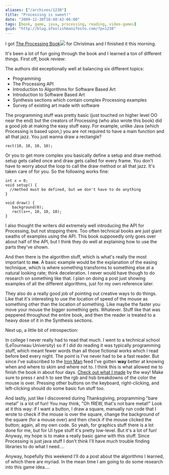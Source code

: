 ```yaml
---
aliases: ["/archives/1238"]
title: "Processing is sweet!"
date: "2009-12-30T18:48:42-06:00"
tags: [book, game, java, processing, reading, video-games]
guid: "http://blog.afoolishmanifesto.com/?p=1238"
---
```

I got [The Processing Book](http://www.amazon.com/gp/product/0262182629?ie=UTF8&tag=afooman-20&linkCode=as2&camp=1789&creative=390957&creativeASIN=0262182629)![](http://www.assoc-amazon.com/e/ir?t=afooman-20&l=as2&o=1&a=0262182629) for Christmas and I finished it this morning.

It's been a lot of fun going through the book and I learned a ton of different things. First off, book review:

The authors did exceptionally well at balancing six different topics:

- Programming
- The Processing API
- Introduction to Algorithms for Software Based Art
- Introduction to Software Based Art
- Synthesis sections which contain complex Processing examples
- Survey of existing art made with software

The programming stuff was pretty basic (just touched on higher level OO near the end) but the creators of Processing (who also wrote this book) did a good job at making the easy stuff easy. For example, unlike Java (which Processing is based upon,) you are not required to have a main function and all that jazz. You just wanna draw a rectangle?

    rect(10, 10, 10, 10);

Or you to get more complex you basically define a setup and draw method. setup gets called once and draw gets called for every frame. You don't have to worry about the loop to call the draw method or all that jazz. It's taken care of for you. So the following works fine:

    int x = 0;
    void setup() {
      //method must be defined, but we don't have to do anything
    }

    void draw() {
       background(0);
       rect(x++, 10, 10, 10);
    }

I also thought the writers did extremely well introducing the API for Processing, but not stopping there. Too often technical books are just giant swaths of examples using the API. This book supposedly only goes over about half of the API, but I think they do well at explaining how to use the parts they've shown.

And then there is the algorithm stuff, which is what's really the most important to **me**. A basic example would be the explanation of the easing technique, which is where something transforms to something else at a natural looking rate; think deceleration. I never would have though to do research on something like that. I plan on doing a post just showing examples of all the different algorithms, just for my own reference later.

They also do a really good job of pointing out creative ways to do things. Like that it's interesting to use the location of speed of the mouse as something other than the location of something. Like maybe the faster you move your mouse the bigger something gets. Whatever. Stuff like that was peppered throughout the entire book, and then the reader is treated to a heavy dose of it in the Synthesis sections.

Next up, a little bit of introspection:

In college I never really had to read that much. I went to a technical school (LeTourneau University) so if I did do reading it was typically programming stuff, which meant fewer words than all those fictional works which I read before bed every night. The point is I've never had to be a fast reader. But since I've subscribed to the [Iron Man](http://www.shadowcat.co.uk/blog/matt-s-trout/iron-man/) feed I've gotten **way** better at knowing when and where to skim and where not to. I think this is what allowed me to finish the book in about four days. [Check out what I made](http://afoolishmanifesto.com/sketches/circles4/) by the way! Make sure to press r and h to see the rgb and hsb breakdowns of the color the mouse is over. Pressing other buttons on the keyboard, right-clicking, and left-clicking should do some basic fun stuff too.

And lastly, just like I discovered during Thanksgiving, programming "bare metal" is a lot of fun! You may think, "Oh fREW, that's not bare metal!" Look at it this way: if I want a button, I draw a square, manually run code that I wrote to check if the mouse is over the square, change the background of the square (for a mouse over) and then check if the mouse clicked the button; again, all my own code. So yeah, for graphics stuff there is a lot done for me, but for UI type stuff it's pretty low-level. But it's a lot of fun! Anyway, my hope is to make a really basic game with this stuff. Since Processing is just java stuff I don't think I'll have much trouble finding libraries to do what I need....

Anyway, hopefully this weekend I'll do a post about the algorithms I learned, of which there are myriad. In the mean time I am going to do some research into this game idea....
